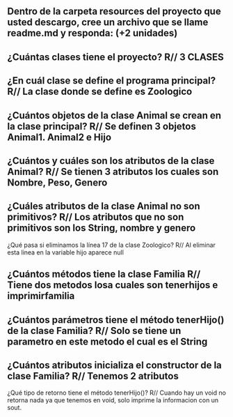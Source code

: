 Dentro de la carpeta resources del proyecto que usted descargo, cree un archivo que se llame readme.md y responda: (+2 unidades)
-
¿Cuántas clases tiene el proyecto?
R// 3 CLASES
-
¿En cuál clase se define el programa principal?
R// La clase donde se define es Zoologico
-
¿Cuántos objetos de la clase Animal se crean en la clase principal?
R// Se definen 3 objetos Animal1. Animal2 e Hijo
-
¿Cuántos y cuáles son los atributos de la clase Animal?
R// Se tienen 3 atributos los cuales son Nombre, Peso, Genero
-
¿Cuáles atributos de la clase Animal no son primitivos?
R// Los atributos que no son primitivos son los String, nombre y genero
-
¿Qué pasa si eliminamos la línea 17 de la clase Zoologico? 
R// Al eliminar esta linea en la variable hijo aparece null

¿Cuántos métodos tiene la clase Familia
R// Tiene dos metodos losa cuales son tenerhijos e imprimirfamilia
-
¿Cuántos parámetros tiene el método tenerHijo() de la clase Familia?
R// Solo se tiene un parametro en este metodo el cual es el String 
-
¿Cuántos atributos inicializa el constructor de la clase Familia?
R// Tenemos 2 atributos
-
¿Qué tipo de retorno tiene el método tenerHijo()?
R// Cuando hay un void no retorna nada ya que tenemos en void, solo imprime la informacion con un sout.